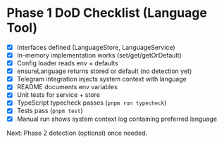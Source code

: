 # Phase 1 DoD Checklist (Language Tool)

- [x] Interfaces defined (LanguageStore, LanguageService)
- [x] In-memory implementation works (set/get/getOrDefault)
- [x] Config loader reads env + defaults
- [x] ensureLanguage returns stored or default (no detection yet)
- [x] Telegram integration injects system context with language
- [x] README documents env variables
- [x] Unit tests for service + store
- [x] TypeScript typecheck passes (`pnpm run typecheck`)
- [x] Tests pass (`pnpm test`)
- [x] Manual run shows system context log containing preferred language

Next: Phase 2 detection (optional) once needed.
